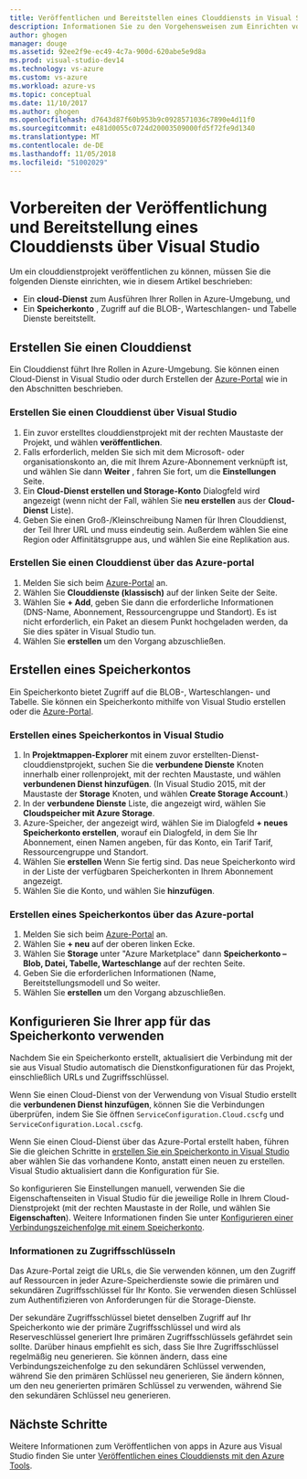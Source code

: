 ```yaml
---
title: Veröffentlichen und Bereitstellen eines Clouddiensts in Visual Studio | Microsoft-Dokumentation
description: Informationen Sie zu den Vorgehensweisen zum Einrichten von Cloud und speicherkontodiensten und konfigurieren die Azure-Anwendung.
author: ghogen
manager: douge
ms.assetid: 92ee2f9e-ec49-4c7a-900d-620abe5e9d8a
ms.prod: visual-studio-dev14
ms.technology: vs-azure
ms.custom: vs-azure
ms.workload: azure-vs
ms.topic: conceptual
ms.date: 11/10/2017
ms.author: ghogen
ms.openlocfilehash: d7643d87f60b953b9c0928571036c7890e4d11f0
ms.sourcegitcommit: e481d0055c0724d20003509000fd5f72fe9d1340
ms.translationtype: MT
ms.contentlocale: de-DE
ms.lasthandoff: 11/05/2018
ms.locfileid: "51002029"
---
```

# <a name="prepare-to-publish-or-deploy-a-cloud-service-from-visual-studio"></a>Vorbereiten der Veröffentlichung und Bereitstellung eines Clouddiensts über Visual Studio

Um ein clouddienstprojekt veröffentlichen zu können, müssen Sie die folgenden Dienste einrichten, wie in diesem Artikel beschrieben:

* Ein **cloud-Dienst** zum Ausführen Ihrer Rollen in Azure-Umgebung, und 
* Ein **Speicherkonto** , Zugriff auf die BLOB-, Warteschlangen- und Tabelle Dienste bereitstellt.

## <a name="create-a-cloud-service"></a>Erstellen Sie einen Clouddienst

Ein Clouddienst führt Ihre Rollen in Azure-Umgebung. Sie können einen Cloud-Dienst in Visual Studio oder durch Erstellen der [Azure-Portal](https://portal.azure.com/) wie in den Abschnitten beschrieben.

### <a name="create-a-cloud-service-from-visual-studio"></a>Erstellen Sie einen Clouddienst über Visual Studio

1. Ein zuvor erstelltes clouddienstprojekt mit der rechten Maustaste der Projekt, und wählen **veröffentlichen**.
1. Falls erforderlich, melden Sie sich mit dem Microsoft- oder organisationskonto an, die mit Ihrem Azure-Abonnement verknüpft ist, und wählen Sie dann **Weiter** , fahren Sie fort, um die **Einstellungen** Seite.
1. Ein **Cloud-Dienst erstellen und Storage-Konto** Dialogfeld wird angezeigt (wenn nicht der Fall, wählen Sie **neu erstellen** aus der **Cloud-Dienst** Liste).
1. Geben Sie einen Groß-/Kleinschreibung Namen für Ihren Clouddienst, der Teil Ihrer URL und muss eindeutig sein. Außerdem wählen Sie eine Region oder Affinitätsgruppe aus, und wählen Sie eine Replikation aus.

### <a name="create-a-cloud-service-through-the-azure-portal"></a>Erstellen Sie einen Clouddienst über das Azure-portal

1. Melden Sie sich beim [Azure-Portal](https://portal.azure.com/) an.
1. Wählen Sie **Clouddienste (klassisch)** auf der linken Seite der Seite.
1. Wählen Sie **+ Add**, geben Sie dann die erforderliche Informationen (DNS-Name, Abonnement, Ressourcengruppe und Standort). Es ist nicht erforderlich, ein Paket an diesem Punkt hochgeladen werden, da Sie dies später in Visual Studio tun.
1. Wählen Sie **erstellen** um den Vorgang abzuschließen.

## <a name="create-a-storage-account"></a>Erstellen eines Speicherkontos

Ein Speicherkonto bietet Zugriff auf die BLOB-, Warteschlangen- und Tabelle. Sie können ein Speicherkonto mithilfe von Visual Studio erstellen oder die [Azure-Portal](https://portal.azure.com/).

### <a name="create-a-storage-account-from-visual-studio"></a>Erstellen eines Speicherkontos in Visual Studio

1. In **Projektmappen-Explorer** mit einem zuvor erstellten-Dienst-clouddienstprojekt, suchen Sie die **verbundene Dienste** Knoten innerhalb einer rollenprojekt, mit der rechten Maustaste, und wählen **verbundenen Dienst hinzufügen**. (In Visual Studio 2015, mit der Maustaste der **Storage** Knoten, und wählen **Create Storage Account**.)
1. In der **verbundene Dienste** Liste, die angezeigt wird, wählen Sie **Cloudspeicher mit Azure Storage**.
1. Azure-Speicher, der angezeigt wird, wählen Sie im Dialogfeld **+ neues Speicherkonto erstellen**, worauf ein Dialogfeld, in dem Sie Ihr Abonnement, einen Namen angeben, für das Konto, ein Tarif Tarif, Ressourcengruppe und Standort.
1. Wählen Sie **erstellen** Wenn Sie fertig sind. Das neue Speicherkonto wird in der Liste der verfügbaren Speicherkonten in Ihrem Abonnement angezeigt.
1. Wählen Sie die Konto, und wählen Sie **hinzufügen**.

### <a name="create-a-storage-account-through-the-azure-portal"></a>Erstellen eines Speicherkontos über das Azure-portal

1. Melden Sie sich beim [Azure-Portal](https://portal.azure.com/) an.
1. Wählen Sie **+ neu** auf der oberen linken Ecke.
1. Wählen Sie **Storage** unter "Azure Marketplace" dann **Speicherkonto – Blob, Datei, Tabelle, Warteschlange** auf der rechten Seite.
1. Geben Sie die erforderlichen Informationen (Name, Bereitstellungsmodell und So weiter.
1. Wählen Sie **erstellen** um den Vorgang abzuschließen.

## <a name="configure-your-app-to-use-the-storage-account"></a>Konfigurieren Sie Ihrer app für das Speicherkonto verwenden

Nachdem Sie ein Speicherkonto erstellt, aktualisiert die Verbindung mit der sie aus Visual Studio automatisch die Dienstkonfigurationen für das Projekt, einschließlich URLs und Zugriffsschlüssel.

Wenn Sie einen Cloud-Dienst von der Verwendung von Visual Studio erstellt die **verbundenen Dienst hinzufügen**, können Sie die Verbindungen überprüfen, indem Sie Sie öffnen `ServiceConfiguration.Cloud.cscfg` und `ServiceConfiguration.Local.cscfg`.

Wenn Sie einen Cloud-Dienst über das Azure-Portal erstellt haben, führen Sie die gleichen Schritte in [erstellen Sie ein Speicherkonto in Visual Studio](#create-a-storage-account-from-visual-studio) aber wählen Sie das vorhandene Konto, anstatt einen neuen zu erstellen. Visual Studio aktualisiert dann die Konfiguration für Sie.

So konfigurieren Sie Einstellungen manuell, verwenden Sie die Eigenschaftenseiten in Visual Studio für die jeweilige Rolle in Ihrem Cloud-Dienstprojekt (mit der rechten Maustaste in der Rolle, und wählen Sie **Eigenschaften**). Weitere Informationen finden Sie unter [Konfigurieren einer Verbindungszeichenfolge mit einem Speicherkonto](vs-azure-tools-multiple-services-project-configurations.md#configuring-a-connection-string-for-a-storage-account).

### <a name="about-access-keys"></a>Informationen zu Zugriffsschlüsseln

Das Azure-Portal zeigt die URLs, die Sie verwenden können, um den Zugriff auf Ressourcen in jeder Azure-Speicherdienste sowie die primären und sekundären Zugriffsschlüssel für Ihr Konto. Sie verwenden diesen Schlüssel zum Authentifizieren von Anforderungen für die Storage-Dienste.

Der sekundäre Zugriffsschlüssel bietet denselben Zugriff auf Ihr Speicherkonto wie der primäre Zugriffsschlüssel und wird als Reserveschlüssel generiert Ihre primären Zugriffsschlüssels gefährdet sein sollte. Darüber hinaus empfiehlt es sich, dass Sie Ihre Zugriffsschlüssel regelmäßig neu generieren. Sie können ändern, dass eine Verbindungszeichenfolge zu den sekundären Schlüssel verwenden, während Sie den primären Schlüssel neu generieren, Sie ändern können, um den neu generierten primären Schlüssel zu verwenden, während Sie den sekundären Schlüssel neu generieren.

## <a name="next-steps"></a>Nächste Schritte

Weitere Informationen zum Veröffentlichen von apps in Azure aus Visual Studio finden Sie unter [Veröffentlichen eines Clouddiensts mit den Azure Tools](vs-azure-tools-publishing-a-cloud-service.md).
